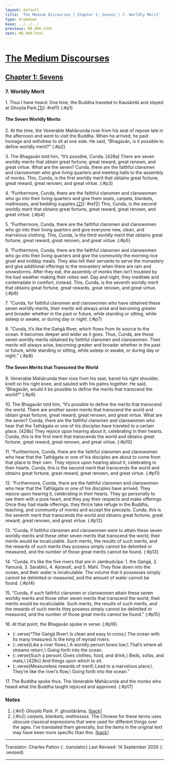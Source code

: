 ```yaml
---
layout: default
title: 'The Medium Discourses | Chapter 1: Sevens | 7. Worldly Merit'
type: kramdown
base: ../../../
previous: MA_006.html
next: MA_009.html
---
```

# [The Medium Discourses](../../index.html)
## [Chapter 1: Sevens](index.html)
### 7. Worldly Merit

1\. Thus I have heard: One time, the Buddha traveled to Kauśāmbī and stayed at Ghoṣila Park.[\[1\]](#n1){: #ref1}
{:#p1}

#### The Seven Worldly Merits

2\. At the time, the Venerable Mahācunda rose from his seat of repose late in the afternoon and went to visit the Buddha. When he arrived, he paid homage and withdrew to sit at one side. He said, “Bhagavān, is it possible to define worldly merit?”
{:#p2}

3\. The Bhagavān told him, “It’s possible, Cunda. [428a] There are seven worldly merits that obtain great fortune, great reward, great renown, and great virtue. What are the seven? Cunda, there are the faithful clansmen and clanswomen who give living quarters and meeting halls to the assembly of monks. This, Cunda, is the first worldly merit that obtains great fortune, great reward, great renown, and great virtue.
{:#p3}

4\. “Furthermore, Cunda, there are the faithful clansmen and clanswomen who go into their living quarters and give them seats, carpets, blankets, mattresses, and bedding supplies.[\[2\]](#n2){: #ref2} This, Cunda, is the second worldly merit that obtains great fortune, great reward, great renown, and great virtue.
{:#p4}

5\. “Furthermore, Cunda, there are the faithful clansmen and clanswomen who go into their living quarters and give everyone new, clean, and marvelous clothing. This, Cunda, is the third worldly merit that obtains great fortune, great reward, great renown, and great virtue.
{:#p5}

6\. “Furthermore, Cunda, there are the faithful clansmen and clanswomen who go into their living quarters and give the community the morning rice gruel and midday meals. They also tell their servants to serve the monastery and give additional offerings to the monastery when there are rain and snowstorms. After they eat, the assembly of monks then isn’t troubled by the bad weather making their robes wet. Day and night, they meditate and contemplate in comfort, instead. This, Cunda, is the seventh worldly merit that obtains great fortune, great rewards, great renown, and great virtue.
{:#p6}

7\. “Cunda, for faithful clansmen and clanswomen who have obtained these seven worldly merits, their merits will always arise and becoming greater and broader whether in the past or future, while standing or sitting, while asleep or awake, or during day or night.
{:#p7}

8\. “Cunda, it’s like the Gaṅgā River, which flows from its source to the ocean. It becomes deeper and wider as it goes. Thus, Cunda, are these seven worldly merits obtained by faithful clansmen and clanswomen. Their merits will always arise, becoming greater and broader whether in the past or future, while standing or sitting, while asleep or awake, or during day or night.”
{:#p8}

#### The Seven Merits that Transcend the World

9\. Venerable Mahācunda then rose from his seat, bared his right shoulder, knelt on his right knee, and saluted with his palms together. He said, “Bhagavān, would it be possible to define the merits that transcend the world?”
{:#p9}

10\. The Bhagavān told him, “It’s possible to define the merits that transcend the world. There are another seven merits that transcend the world and obtain great fortune, great reward, great renown, and great virtue. What are the seven? Cunda, there are the faithful clansmen and clanswomen who hear that the Tathāgata or one of  his disciples have traveled to a certain place. [428b] They rejoice upon hearing about it, celebrating in their hearts. Cunda, this is the first merit that transcends the world and obtains great fortune, great reward, great renown, and great virtue.
{:#p10}

11\. “Furthermore, Cunda, there are the faithful clansmen and clanswomen who hear that the Tathāgata or one of his disciples are about to come from that place to their own. They rejoice upon hearing about it, celebrating in their hearts. Cunda, this is the second merit that transcends the world and obtains great fortune, great reward, great renown, and great virtue.
{:#p11}

12\. “Furthermore, Cunda, there are the faithful clansmen and clanswomen who hear that the Tathāgata or one of his disciples have arrived. They rejoice upon hearing it, celebrating in their hearts. They go personally to see them with a pure heart, and they pay their respects and make offerings. Once they had made offerings, they thrice take refuge in the Buddha, teaching, and community of monks and accept the precepts. Cunda, this is the seventh merit that transcends the world and obtains great fortune, great reward, great renown, and great virtue.
{:#p12}

13\. “Cunda, if faithful clansmen and clanswomen were to attain these seven worldly merits and these other seven merits that transcend the world, their merits would be incalculable. Such merits, the results of such merits, and the rewards of such merits they possess simply cannot be delimited or measured, and the number of those great merits cannot be found.
{:#p13}

14\. “Cunda, it’s like the five rivers that are in Jambudvīpa: 1. the Gaṅgā, 2. Yamunā, 3. Sarabhū, 4. Ajiravatī, and 5. Mahī. They flow down into the ocean, and their water is incalculable. The volume that it possesses simply cannot be delimited or measured, and the amount of water cannot be found.
{:#p14}

15\. “Cunda, if such faithful clansmen or clanswomen attain these seven worldly merits and those other seven merits that transcend the world, their merits would be incalculable. Such merits, the results of such merits, and the rewards of such merits they possess simply cannot be delimited or measured, and the number of those great merits cannot be found.”
{:#p15}

16\. At that point, the Bhagavān spoke in verse:
{:#p16}

* {:.verse}“The Gaṅgā River\\
Is clean and easy to cross;\\
The ocean with its many treasures\\
Is the king of myriad rivers.
* {:.verse}Like a river flows,\\
A worldly person bows low;\\
That’s where all streams return,\\
Going forth into the ocean.
* {:.verse}Such a person\\
Gives clothes, food, and drink,\\
Beds, sofas, and mats,\\
[428c] And things upon which to sit.
* {:.verse}Measureless rewards of merit\\
Lead to a marvelous place;\\
They’re like the river’s flow,\\
Going forth into the ocean.”

17\. The Buddha spoke thus. The Venerable Mahācunda and the monks who heard what the Buddha taught rejoiced and approved.
{:#p17}

### Notes

1. {:#n1} *Ghoṣila Park*. P. ghositārāma. [\[back\]](#ref1)
2. {:#n2} *carpets, blankets, mattresses*. The Chinese for these terms uses obscure classical expressions that were used for different things over the ages. I’ve translated them generally, but the items in the original text may have been more specific than this. [\[back\]](#ref2)

---

Translator: Charles Patton
{: .translator}
Last Revised: 14 September 2020
{: .revised}

---
